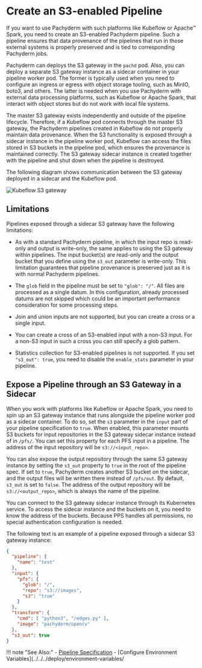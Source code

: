 # Create an S3-enabled Pipeline

If you want to use Pachyderm with such platforms like Kubeflow or
Apache™ Spark, you need to create an S3-enabled Pachyderm pipeline.
Such a pipeline ensures that data provenance of the pipelines that
run in those external systems is properly preserved and is tied to
corresponding Pachyderm jobs.

Pachyderm can deploys the S3 gateway in the `pachd` pod. Also,
you can deploy a separate S3 gateway instance as a sidecar container
in your pipeline worker pod. The former is
typically used when you need to configure an ingress or egress with
object storage tooling, such as MinIO, boto3, and others. The latter
is needed when you use Pachyderm with external data processing
platforms, such as Kubeflow or Apache Spark, that interact with
object stores but do not work with local file systems.

The master S3 gateway exists independently and outside of the
pipeline lifecycle. Therefore, if a
Kubeflow pod connects through the master S3 gateway, the Pachyderm pipelines
created in Kubeflow do not properly maintain data provenance. When the
S3 functionality is exposed through a sidecar instance in the
pipeline worker pod, Kubeflow can access the files stored in S3 buckets
in the pipeline pod, which ensures the provenance is maintained
correctly. The S3 gateway sidecar instance is created together with the
pipeline and shut down when the pipeline is destroyed.

The following diagram shows communication between the S3 gateway
deployed in a sidecar and the Kubeflow pod.

![Kubeflow S3 gateway](../../../../../assets/images/d_kubeflow_sidecar.png)

## Limitations

Pipelines exposed through a sidecar S3 gateway have the following limitations:

* As with a standard Pachyderm pipeline, in which the input repo is read-only
and output is write-only, the same applies to using the S3 gateway within
pipelines. The input bucket(s) are read-only and the output bucket that
you define using the `s3_out` parameter is write-only. This limitation
guarantees that pipeline provenance is preserved just as it is with normal
Pachyderm pipelines.

* The `glob` field in the pipeline must be set to `"glob": "/"`. All files
are processed as a single datum. In this configuration, already processed
datums are not skipped which
could be an important performance consideration for some processing steps.

* Join and union inputs are not supported, but you can create a cross or
a single input.

* You can create a cross of an S3-enabled input with a non-S3 input.
For a non-S3 input in such a cross you can still specify a glob pattern.

* Statistics collection for S3-enabled pipelines is not supported. If you
set `"s3_out": true`, you need to disable the `enable_stats`
parameter in your pipeline. 

## Expose a Pipeline through an S3 Gateway in a Sidecar

When you work with platforms like Kubeflow or Apache Spark, you need
to spin up an S3 gateway instance that runs alongside the pipeline worker
pod as a sidecar container. To do so, set the `s3` parameter in the `input`
part of your pipeline specification to `true`. When enabled, this parameter
mounts S3 buckets for input repositories in the S3 gateway sidecar instance
instead of in `/pfs/`. You can set this property for each PFS input in
a pipeline. The address of the input repository will be `s3://<input_repo>`.

You can also expose the output repository through the same S3 gateway
instance by setting the `s3_out` property to `true` in the root of
the pipeline spec.  If set to `true`, Pachyderm creates another S3 bucket
on the sidecar, and the output files will be written there instead of
`/pfs/out`. By default, `s3_out` is set to `false`. The address of the
output repository will be `s3://<output_repo>`, which is always the name
of the pipeline.

You can connect to the S3 gateway sidecar instance through its Kubernetes
service. To access the sidecar instance and the buckets on it, you need
to know the address of the buckets. Because PPS handles all permissions,
no special authentication configuration is needed.

The following text is an example of a pipeline exposed through a sidecar
S3 gateway instance:

```json
{
  "pipeline": {
    "name": "test"
  },
  "input": {
    "pfs": {
      "glob": "/",
      "repo": "s3://images",
      "s3": "true"
    }
  },
  "transform": {
    "cmd": [ "python3", "/edges.py" ],
    "image": "pachyderm/opencv"
  },
  "s3_out": true
}
```

!!! note "See Also:"
    - [Pipeline Specification](../../../../reference/pipeline_spec/#input-required/)
    - [Configure Environment Variables](../../../deploy/environment-variables/
